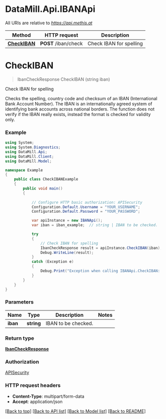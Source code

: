 # DataMill.Api.IBANApi

All URIs are relative to *https://api.methis.at*

Method | HTTP request | Description
------------- | ------------- | -------------
[**CheckIBAN**](IBANApi.md#checkiban) | **POST** /iban/check | Check IBAN for spelling


<a name="checkiban"></a>
# **CheckIBAN**
> IbanCheckResponse CheckIBAN (string iban)

Check IBAN for spelling

Checks the spelling, country code and checksum of an IBAN (International Bank Account Number). The IBAN is an internationally agreed system of identifying bank accounts across national borders. The function does not verify if the IBAN really exists, instead the format is checked for validity only. 

### Example
```csharp
using System;
using System.Diagnostics;
using DataMill.Api;
using DataMill.Client;
using DataMill.Model;

namespace Example
{
    public class CheckIBANExample
    {
        public void main()
        {
            
            // Configure HTTP basic authorization: APISecurity
            Configuration.Default.Username = "YOUR_USERNAME";
            Configuration.Default.Password = "YOUR_PASSWORD";

            var apiInstance = new IBANApi();
            var iban = iban_example;  // string | IBAN to be checked.

            try
            {
                // Check IBAN for spelling
                IbanCheckResponse result = apiInstance.CheckIBAN(iban);
                Debug.WriteLine(result);
            }
            catch (Exception e)
            {
                Debug.Print("Exception when calling IBANApi.CheckIBAN: " + e.Message );
            }
        }
    }
}
```

### Parameters

Name | Type | Description  | Notes
------------- | ------------- | ------------- | -------------
 **iban** | **string**| IBAN to be checked. | 

### Return type

[**IbanCheckResponse**](IbanCheckResponse.md)

### Authorization

[APISecurity](../README.md#APISecurity)

### HTTP request headers

 - **Content-Type**: multipart/form-data
 - **Accept**: application/json

[[Back to top]](#) [[Back to API list]](../README.md#documentation-for-api-endpoints) [[Back to Model list]](../README.md#documentation-for-models) [[Back to README]](../README.md)

